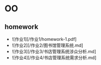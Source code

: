 # OO

## homework

- ![作业1][/作业1/homework-1.pdf]
- ![作业2][/作业2/图书馆管理系统.md]
- ![作业3][/作业3/书店管理系统涉众分析.md]
- ![作业4][/作业4/书店管理系统需求分析.md]
